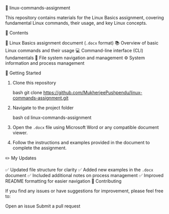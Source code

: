  📄 linux-commands-assignment

This repository contains materials for the Linux Basics assignment, covering fundamental Linux commands, their usage, and key Linux concepts.



 📝 Contents

 📄 Linux Basics assignment document (`.docx` format)
 📚 Overview of basic Linux commands and their usage
 💻 Command-line interface (CLI) fundamentals
 📂 File system navigation and management
 ⚙️ System information and process management



 🚀 Getting Started

1. Clone this repository

   bash
   git clone https://github.com/MukherjeePushpendu/linux-commands-assignment.git
   
2. Navigate to the project folder

   bash
   cd linux-commands-assignment
   
3. Open the `.docx` file using Microsoft Word or any compatible document viewer.
4. Follow the instructions and examples provided in the document to complete the assignment.



✏️ My Updates

 ✅ Updated file structure for clarity
 ✅ Added new examples in the `.docx` document
 ✅ Included additional notes on process management
 ✅ Improved README formatting for easier navigation
 🤝 Contributing

If you find any issues or have suggestions for improvement, please feel free to:

 Open an issue
Submit a pull request

